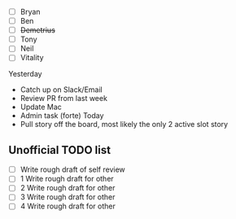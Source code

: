 
- [ ] Bryan 
- [ ] Ben
- [ ] ~~Demetrius~~
- [ ] Tony
- [ ] Neil
- [ ] Vitality

Yesterday
- Catch up on Slack/Email
- Review PR from last week
- Update Mac
- Admin task (forte)
Today
- Pull story off the board, most likely the only 2 active slot story


## Unofficial TODO list
- [ ] Write rough draft of self review
- [ ] 1 Write rough draft for other
- [ ] 2 Write rough draft for other
- [ ] 3 Write rough draft for other
- [ ] 4 Write rough draft for other